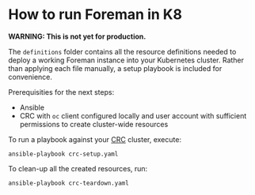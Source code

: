 # How to run Foreman in K8

**WARNING: This is not yet for production.**

The `definitions` folder contains all the resource definitions needed to deploy a working Foreman instance into your Kubernetes cluster. Rather than applying each file manually, a setup playbook is included for convenience.

Prerequisities for the next steps:
* Ansible
* CRC with `oc` client configured locally and user account with sufficient permissions to create cluster-wide resources

To run a playbook against your [CRC](https://github.com/code-ready/crc) cluster, execute:

```
ansible-playbook crc-setup.yaml
```

To clean-up all the created resources, run:

```
ansible-playbook crc-teardown.yaml
```
